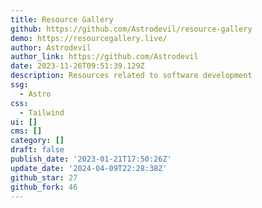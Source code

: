 ```yaml
---
title: Resource Gallery
github: https://github.com/Astrodevil/resource-gallery
demo: https://resourcegallery.live/
author: Astrodevil
author_link: https://github.com/Astrodevil
date: 2023-11-26T09:51:39.129Z
description: Resources related to software development
ssg:
  - Astro
css:
  - Tailwind
ui: []
cms: []
category: []
draft: false
publish_date: '2023-01-21T17:50:26Z'
update_date: '2024-04-09T22:28:38Z'
github_star: 27
github_fork: 46
---
```

